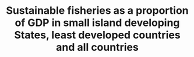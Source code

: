 ---
data_non_statistical: true
goal_meta_link: http://unstats.un.org/sdgs/files/metadata-compilation/Metadata-Goal-14.pdf
goal_meta_link_page: 18
graph: null
graph_status_notes: unk
graph_title: Sustainable fisheries as a proportion of GDP in small island developing
  States, least developed countries and all countries
graph_type: null
graph_type_description: null
has_metadata: false
indicator: 14.7.1
indicator_name: Sustainable fisheries as a proportion of GDP in small island developing
  States, least developed countries and all countries
indicator_variable: null
layout: indicator
permalink: /14-7-1/
published: true
reporting_status: notstarted
sdg_goal: 14
source_notes: null
source_title: null
target: By 2030, increase the economic benefits to small island developing States
  and least developed countries from the sustainable use of marine resources, including
  through sustainable management of fisheries, aquaculture and tourism.
target_id: '14.7'
title: Sustainable fisheries as a proportion of GDP in small island developing States,
  least developed countries and all countries
un_custodial_agency: FAO, UNEP-WCMC
un_designated_tier: '3'
variable_description: null
variable_notes: null
---